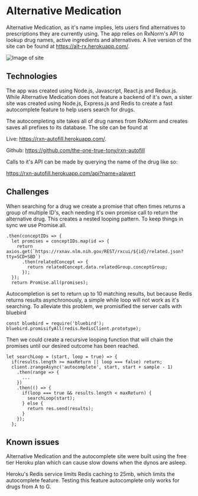 # Alternative Medication

Alternative Medication, as it's name implies, lets users find alternatives to prescriptions they are currently using.  The app relies on RxNorm's API to lookup drug names, active ingredients and alternatives.  A live version of the site can be found at https://alt-rx.herokuapp.com/.

![Image of site](http://res.cloudinary.com/dkw3fxfzr/image/upload/v1502218346/ezgif.com-resize_svn6pb.gif)

## Technologies

The app was created using Node.js, Javascript, React.js and Redux.js.  While Alternative Medication does not feature a backend of it's own, a sister site was created using Node.js, Express.js and Redis to create a fast autocomplete feature to help users search for drugs.

The autocompleting site takes all of drug names from RxNorm and creates saves all prefixes to its database. The site can be found at

Live: https://rxn-autofill.herokuapp.com/.

Github: https://github.com/the-one-true-tony/rxn-autofill

Calls to it's API can be made by querying the name of the drug like so:

https://rxn-autofill.herokuapp.com/api?name=alavert

## Challenges

When searching for a drug we create a promise that often times returns a group of multiple ID's, each needing it's own promise call to return the alternative drug. This creates a nested looping pattern.  To keep things in sync we use Promise.all.

```
.then(conceptIDs => {
  let promises = conceptIDs.map(id => {
    return axios.get(`https://rxnav.nlm.nih.gov/REST/rxcui/${id}/related.json?tty=SCD+SBD`)
      .then(relatedConcept => {
        return relatedConcept.data.relatedGroup.conceptGroup;
      });
  });
  return Promise.all(promises);
```

Autocompletion is set to return up to 10 matching results, but because Redis returns results asynchronously, a simple while loop will not work as it's searching.  To alleviate this problem, we promisified the server calls with bluebird

```
const bluebird = require('bluebird');
bluebird.promisifyAll(redis.RedisClient.prototype);
```

Then we could create a recursive looping function that will chain the promises until our desired outcome has been reached.

```
let searchLoop = (start, loop = true) => {
  if(results.length >= maxReturn || loop === false) return;
  client.zrangeAsync('autocomplete', start, start + sample - 1)
    .then(range => {
      ...
    })
    .then(() => {
      if(loop === true && results.length < maxReturn) {
        searchLoop(start);
      } else {
        return res.send(results);
      }
    });
  };
```
## Known issues

Alternative Medication and the autocomplete site were built using the free tier Heroku plan which can cause slow downs when the dynos are asleep.

Heroku's Redis service limits Redis caching to 25mb, which limits the autocomplete feature.  Testing this feature autocomplete only works for drugs from A to G.
